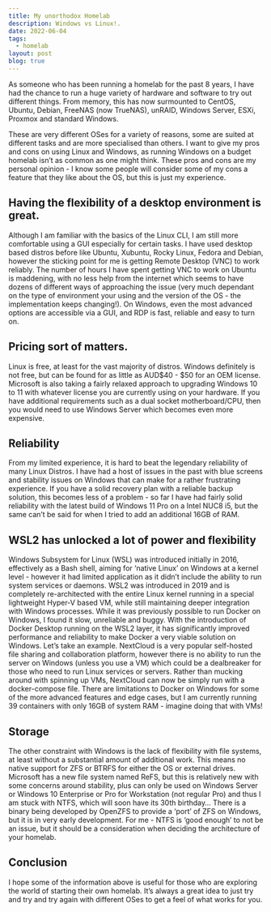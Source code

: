 ```yaml
---
title: My unorthodox Homelab
description: Windows vs Linux!.
date: 2022-06-04
tags:
  - homelab
layout: post
blog: true
---
```


As someone who has been running a homelab for the past 8 years, I have had the chance to run a huge variety of hardware and software to try out different things. From memory, this has now surmounted to  CentOS, Ubuntu, Debian, FreeNAS (now TrueNAS), unRAID, Windows Server, ESXi, Proxmox and standard Windows. 

These are very different OSes for a variety of reasons, some are suited at different tasks and are more specialised than others. I want to give my pros and cons on using Linux and Windows, as running Windows on a budget homelab isn’t as common as one might think. 
These pros and cons are my personal opinion - I know some people will consider some of my cons a feature that they like about the OS, but this is just my experience. 

## Having the flexibility of a desktop environment is great. 

Although I am familiar with the basics of the Linux CLI, I am still more comfortable using a GUI especially for certain tasks. I have used desktop based distros before like Ubuntu, Xubuntu, Rocky Linux, Fedora and Debian, however the sticking point for me is getting Remote Desktop (VNC) to work reliably. The number of hours I have spent getting VNC to work on Ubuntu is maddening, with no less help from the internet which seems to have dozens of different ways of approaching the issue (very much dependant on the type of environment your using and the version of the OS - the implementation keeps changing!). On Windows, even the most advanced options are accessible via a GUI, and RDP is fast, reliable and easy to turn on. 

## Pricing sort of matters. 

Linux is free, at least for the vast majority of distros. Windows definitely is not free, but can be found for as little as AUD$40 - $50 for an OEM license. Microsoft is also taking a fairly relaxed approach to upgrading Windows 10 to 11 with whatever license you are currently using on your hardware. 
If you have additional requirements such as a dual socket motherboard/CPU, then you would need to use Windows Server which becomes even more expensive. 

## Reliability 

From my limited experience, it is hard to beat the legendary reliability of many Linux Distros. I have had a host of issues in the past with blue screens and stability issues on Windows that can make for a rather frustrating experience. If you have a solid recovery plan with a reliable backup solution, this becomes less of a problem - so far I have had fairly solid reliability with the latest build of Windows 11 Pro on a Intel NUC8 i5, but the same can’t be said for when I tried to add an additional 16GB of RAM. 

## WSL2 has unlocked a lot of power and flexibility 

Windows Subsystem for Linux (WSL) was introduced initially in 2016, effectively as a Bash shell, aiming for ‘native Linux’ on Windows at a kernel level - however it had limited application as it didn’t include the ability to run system services or daemons. 
WSL2 was introduced in 2019 and is completely re-architected with the entire Linux kernel running in a special lightweight Hyper-V based VM, while still maintaining deeper integration with Windows processes. 
While it was previously possible to run Docker on Windows, I found it slow, unreliable and buggy. With the introduction of Docker Desktop running on the WSL2 layer, it has significantly improved performance and reliability to make Docker a very viable solution on Windows. 
Let’s take an example. 
NextCloud is a very popular self-hosted file sharing and collaboration platform, however there is no ability to run the server on Windows (unless you use a VM) which could be a dealbreaker for those who need to run Linux services or servers. 
Rather than mucking around with spinning up VMs, NextCloud can now be simply run with a docker-compose file. 
There are limitations to Docker on Windows for some of the more advanced features and edge cases, but I am currently running 39 containers with only 16GB of system RAM - imagine doing that with VMs!

## Storage

The other constraint with Windows is the lack of flexibility with file systems, at least without a substantial amount of additional work. This means no native support for ZFS or BTRFS for either the OS or external drives. Microsoft has a new file system named ReFS, but this is relatively new with some concerns around stability, plus can only be used on Windows Server or Windows 10 Enterprise or Pro for Workstation (not regular Pro) and thus I am stuck with NTFS, which will soon have its 30th birthday…
There is a binary being developed by OpenZFS to provide a ‘port’ of ZFS on Windows, but it is in very early development. 
For me - NTFS is ‘good enough’ to not be an issue, but it should be a consideration when deciding the architecture of your homelab. 

## Conclusion

I hope some of the information above is useful for those who are exploring the world of starting their own homelab. It’s always a great idea to just try and try and try again with different OSes to get a feel of what works for you. 